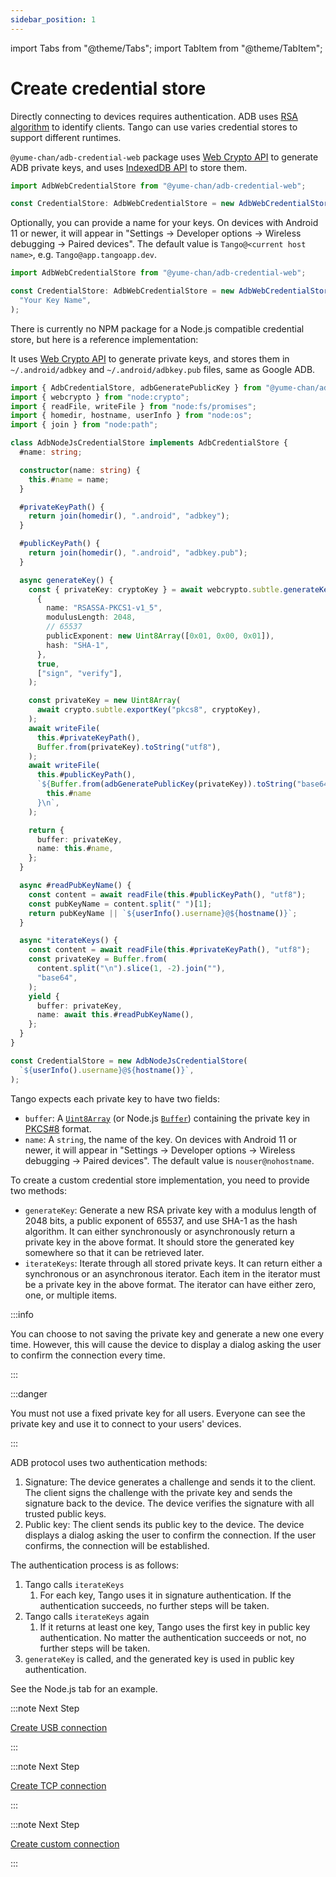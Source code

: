 ```yaml
---
sidebar_position: 1
---
```


import Tabs from "@theme/Tabs";
import TabItem from "@theme/TabItem";

# Create credential store

Directly connecting to devices requires authentication. ADB uses [RSA algorithm](<https://en.wikipedia.org/wiki/RSA_(cryptosystem)>) to identify clients. Tango can use varies credential stores to support different runtimes.

<Tabs className="runtime-tabs" groupId="runtime">
<TabItem value="web" label="Web">

`@yume-chan/adb-credential-web` package uses [Web Crypto API](https://developer.mozilla.org/en-US/docs/Web/API/Web_Crypto_API) to generate ADB private keys, and uses [IndexedDB API](https://developer.mozilla.org/en-US/docs/Web/API/IndexedDB_API) to store them.

```ts transpile
import AdbWebCredentialStore from "@yume-chan/adb-credential-web";

const CredentialStore: AdbWebCredentialStore = new AdbWebCredentialStore();
```

Optionally, you can provide a name for your keys. On devices with Android 11 or newer, it will appear in "Settings -> Developer options -> Wireless debugging -> Paired devices". The default value is `Tango@<current host name>`, e.g. `Tango@app.tangoapp.dev`.

```ts transpile
import AdbWebCredentialStore from "@yume-chan/adb-credential-web";

const CredentialStore: AdbWebCredentialStore = new AdbWebCredentialStore(
  "Your Key Name",
);
```

</TabItem>
<TabItem value="node" label="Node.js">

There is currently no NPM package for a Node.js compatible credential store, but here is a reference implementation:

It uses [Web Crypto API](https://developer.mozilla.org/en-US/docs/Web/API/Web_Crypto_API) to generate private keys, and stores them in `~/.android/adbkey` and `~/.android/adbkey.pub` files, same as Google ADB.

```ts transpile
import { AdbCredentialStore, adbGeneratePublicKey } from "@yume-chan/adb";
import { webcrypto } from "node:crypto";
import { readFile, writeFile } from "node:fs/promises";
import { homedir, hostname, userInfo } from "node:os";
import { join } from "node:path";

class AdbNodeJsCredentialStore implements AdbCredentialStore {
  #name: string;

  constructor(name: string) {
    this.#name = name;
  }

  #privateKeyPath() {
    return join(homedir(), ".android", "adbkey");
  }

  #publicKeyPath() {
    return join(homedir(), ".android", "adbkey.pub");
  }

  async generateKey() {
    const { privateKey: cryptoKey } = await webcrypto.subtle.generateKey(
      {
        name: "RSASSA-PKCS1-v1_5",
        modulusLength: 2048,
        // 65537
        publicExponent: new Uint8Array([0x01, 0x00, 0x01]),
        hash: "SHA-1",
      },
      true,
      ["sign", "verify"],
    );

    const privateKey = new Uint8Array(
      await crypto.subtle.exportKey("pkcs8", cryptoKey),
    );
    await writeFile(
      this.#privateKeyPath(),
      Buffer.from(privateKey).toString("utf8"),
    );
    await writeFile(
      this.#publicKeyPath(),
      `${Buffer.from(adbGeneratePublicKey(privateKey)).toString("base64")} ${
        this.#name
      }\n`,
    );

    return {
      buffer: privateKey,
      name: this.#name,
    };
  }

  async #readPubKeyName() {
    const content = await readFile(this.#publicKeyPath(), "utf8");
    const pubKeyName = content.split(" ")[1];
    return pubKeyName || `${userInfo().username}@${hostname()}`;
  }

  async *iterateKeys() {
    const content = await readFile(this.#privateKeyPath(), "utf8");
    const privateKey = Buffer.from(
      content.split("\n").slice(1, -2).join(""),
      "base64",
    );
    yield {
      buffer: privateKey,
      name: await this.#readPubKeyName(),
    };
  }
}

const CredentialStore = new AdbNodeJsCredentialStore(
  `${userInfo().username}@${hostname()}`,
);
```

</TabItem>
<TabItem value="custom" label="Custom">

Tango expects each private key to have two fields:

- `buffer`: A [`Uint8Array`](https://developer.mozilla.org/en-US/docs/Web/JavaScript/Reference/Global_Objects/Uint8Array) (or Node.js [`Buffer`](https://nodejs.org/api/buffer.html)) containing the private key in [PKCS#8](https://en.wikipedia.org/wiki/PKCS_8) format.
- `name`: A `string`, the name of the key. On devices with Android 11 or newer, it will appear in "Settings -> Developer options -> Wireless debugging -> Paired devices". The default value is `nouser@nohostname`.

To create a custom credential store implementation, you need to provide two methods:

- `generateKey`: Generate a new RSA private key with a modulus length of 2048 bits, a public exponent of 65537, and use SHA-1 as the hash algorithm. It can either synchronously or asynchronously return a private key in the above format. It should store the generated key somewhere so that it can be retrieved later.
- `iterateKeys`: Iterate through all stored private keys. It can return either a synchronous or an asynchronous iterator. Each item in the iterator must be a private key in the above format. The iterator can have either zero, one, or multiple items.

:::info

You can choose to not saving the private key and generate a new one every time. However, this will cause the device to display a dialog asking the user to confirm the connection every time.

:::

:::danger

You must not use a fixed private key for all users. Everyone can see the private key and use it to connect to your users' devices.

:::

ADB protocol uses two authentication methods:

1. Signature: The device generates a challenge and sends it to the client. The client signs the challenge with the private key and sends the signature back to the device. The device verifies the signature with all trusted public keys.
2. Public key: The client sends its public key to the device. The device displays a dialog asking the user to confirm the connection. If the user confirms, the connection will be established.

The authentication process is as follows:

1. Tango calls `iterateKeys`
   1. For each key, Tango uses it in signature authentication. If the authentication succeeds, no further steps will be taken.
2. Tango calls `iterateKeys` again
   1. If it returns at least one key, Tango uses the first key in public key authentication. No matter the authentication succeeds or not, no further steps will be taken.
3. `generateKey` is called, and the generated key is used in public key authentication.

See the Node.js tab for an example.

</TabItem>
</Tabs>

<Tabs className="runtime-tabs" groupId="direct-connection">
<TabItem value="usb" label="USB">

:::note Next Step

[Create USB connection](./usb/device-manager.md)

:::

</TabItem>
<TabItem value="tcp" label="TCP">

:::note Next Step

[Create TCP connection](./tcp/enable.md)

:::

</TabItem>
<TabItem value="custom" label="Custom">

:::note Next Step

[Create custom connection](./custom-connection.md)

:::

</TabItem>
</Tabs>
